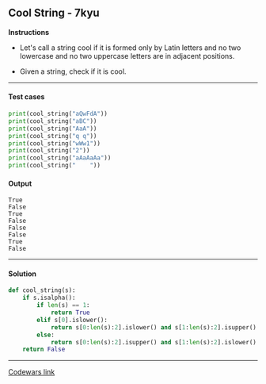 ## Cool String - 7kyu

**Instructions**

- Let's call a string cool if it is formed only by Latin letters and no two lowercase and no two uppercase letters are in adjacent positions.

- Given a string, check if it is cool.

---

#### Test cases

```python
print(cool_string("aQwFdA"))
print(cool_string("aBC"))
print(cool_string("AaA"))
print(cool_string("q q"))
print(cool_string("wWw1"))
print(cool_string("2"))
print(cool_string("aAaAaAa"))
print(cool_string("    "))
```

#### Output
```
True
False
True
False
False
False
True
False
```

---

#### Solution

```python
def cool_string(s):
    if s.isalpha():
        if len(s) == 1:
            return True
        elif s[0].islower():
            return s[0:len(s):2].islower() and s[1:len(s):2].isupper()
        else:
            return s[0:len(s):2].isupper() and s[1:len(s):2].islower()
    return False
```

---

[Codewars link](https://www.codewars.com/kata/590fd3220f05b4f1ad00007c)
